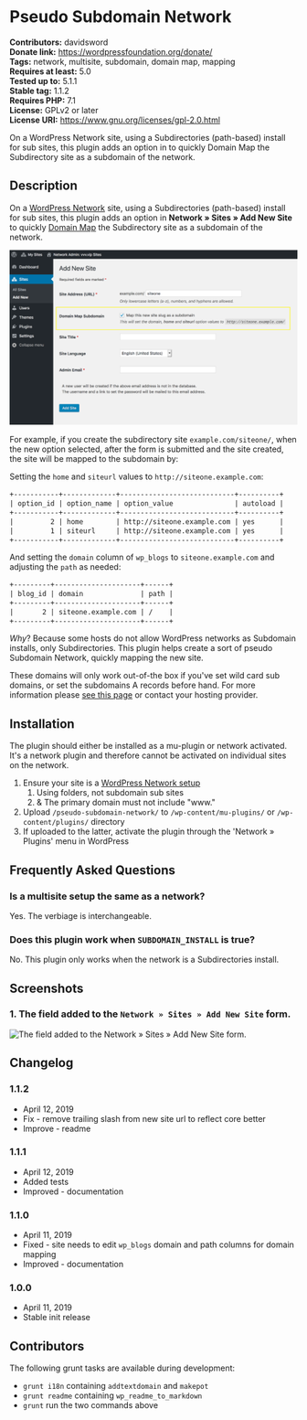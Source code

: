 # Pseudo Subdomain Network #
**Contributors:**      davidsword  
**Donate link:**       https://wordpressfoundation.org/donate/  
**Tags:**              network, multisite, subdomain, domain map, mapping  
**Requires at least:** 5.0  
**Tested up to:**      5.1.1  
**Stable tag:**        1.1.2  
**Requires PHP:**      7.1  
**License:**           GPLv2 or later  
**License URI:**       https://www.gnu.org/licenses/gpl-2.0.html  

On a WordPress Network site, using a Subdirectories (path-based) install for sub sites, this plugin adds an option in to quickly Domain Map the Subdirectory site as a subdomain of the network.

## Description ##

On a [WordPress Network](https://codex.wordpress.org/Create_A_Network) site, using a Subdirectories (path-based) install for sub sites, this plugin adds an option in **Network » Sites » Add New Site** to quickly [Domain Map](https://wordpress.org/support/article/wordpress-multisite-domain-mapping/) the Subdirectory site as a subdomain of the network.

![](screenshot-1.png)

For example, if you create the subdirectory site `example.com/siteone/`, when the new option selected, after the form is submitted and the site created, the site will be mapped to the subdomain by:

Setting the `home` and `siteurl` values to `http://siteone.example.com`:

```
+-----------+-------------+----------------------------+----------+
| option_id | option_name | option_value               | autoload |
+-----------+-------------+----------------------------+----------+
|         2 | home        | http://siteone.example.com | yes      |
|         1 | siteurl     | http://siteone.example.com | yes      |
+-----------+-------------+----------------------------+----------+
```

And setting the `domain` column of `wp_blogs` to `siteone.example.com` and adjusting the `path` as needed:

```
+---------+---------------------+------+
| blog_id | domain              | path |
+---------+---------------------+------+
|       2 | siteone.example.com | /    |
+---------+---------------------+------+
```

_Why_? Because some hosts do not allow WordPress networks as Subdomain installs, only Subdirectories. This plugin helps create a sort of pseudo Subdomain Network, quickly mapping the new site.

These domains will only work out-of-the box if you've set wild card sub domains, or set the subdomains A records before hand. For more information please [see this page](https://codex.wordpress.org/Create_A_Network) or contact your hosting provider.

## Installation ##

The plugin should either be installed as a mu-plugin or network activated. It's a network plugin and therefore cannot be activated on individual sites on the network.

1. Ensure your site is a [WordPress Network setup](https://codex.wordpress.org/Create_A_Network)
	1. Using folders, not subdomain sub sites
	1. & The primary domain must not include "www."
1. Upload `/pseudo-subdomain-network/` to `/wp-content/mu-plugins/` or `/wp-content/plugins/` directory
1. If uploaded to the latter, activate the plugin through the 'Network » Plugins' menu in WordPress

## Frequently Asked Questions ##

### Is a multisite setup the same as a network? ###

Yes. The verbiage is interchangeable.

### Does this plugin work when `SUBDOMAIN_INSTALL` is true? ###

No. This plugin only works when the network is a Subdirectories install.

## Screenshots ##

### 1. The field added to the `Network » Sites » Add New Site` form. ###
![The field added to the `Network » Sites » Add New Site` form.](http://ps.w.org/pseudo-subdomain-network/assets/screenshot-1.png)


## Changelog ##

### 1.1.2 ###
* April 12, 2019
* Fix - remove trailing slash from new site url to reflect core better
* Improve - readme

### 1.1.1 ###
* April 12, 2019
* Added tests
* Improved - documentation

### 1.1.0 ###
* April 11, 2019
* Fixed - site needs to edit `wp_blogs` domain and path columns for domain mapping
* Improved - documentation

### 1.0.0 ###
* April 11, 2019
* Stable init release

## Contributors ##

The following grunt tasks are available during development:

* `grunt i18n` containing `addtextdomain` and `makepot`
* `grunt readme` containing `wp_readme_to_markdown`
* `grunt` run the two commands above
